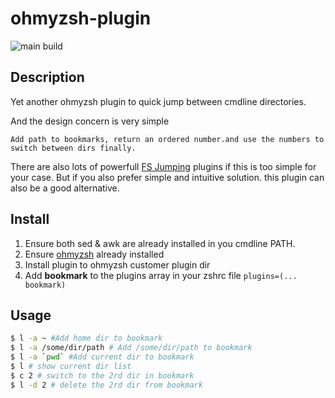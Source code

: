 # ohmyzsh-plugin

![main build](https://github.com/calmzhu/ohmyzsh-plugin-bookmark/actions/workflows/build.yml/badge.svg?branch=main)

## Description

Yet another ohmyzsh plugin to quick jump between cmdline directories.

And the design concern is very simple 

    Add path to bookmarks, return an ordered number.and use the numbers to switch between dirs finally.

There are also lots of powerfull [FS Jumping](https://github.com/ohmyzsh/ohmyzsh/wiki/Plugins-Overview#fs-jumping) plugins if this is too simple for your case.
But if you also prefer simple and intuitive solution. this plugin can also be a good alternative.


## Install
1. Ensure both sed & awk are already installed in you cmdline PATH.
1. Ensure [ohmyzsh](https://github.com/ohmyzsh/ohmyzsh) already installed
1. Install plugin to ohmyzsh customer plugin dir
1. Add **bookmark** to the plugins array in your zshrc file
    `plugins=(... bookmark)`

## Usage

```bash
$ l -a ~ #Add home dir to bookmark
$ l -a /some/dir/path # Add /some/dir/path to bookmark
$ l -a `pwd` #Add current dir to bookmark
$ l # show current dir list
$ c 2 # switch to the 2rd dir in bookmark
$ l -d 2 # delete the 2rd dir from bookmark

```

